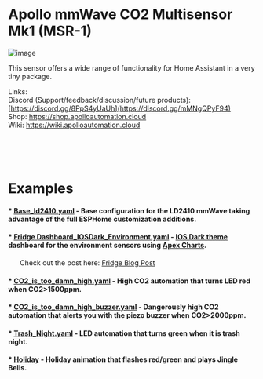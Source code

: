 # Apollo mmWave CO2 Multisensor Mk1 (MSR-1)

![image](https://github.com/ApolloAutomation/MSR-1/assets/24777085/5f67cf3d-4b61-4867-97e9-057eff124b19)


This sensor offers a wide range of functionality for Home Assistant in a very tiny package.

Links: \
Discord (Support/feedback/discussion/future products): [https://discord.gg/8PpS4yUaUh](https://discord.gg/mMNgQPyF94) \
Shop: https://shop.apolloautomation.cloud \
Wiki: https://wiki.apolloautomation.cloud 


<br/><br/><br/>


# Examples
#### * [Base_ld2410.yaml](https://github.com/ApolloAutomation/MSR-1/blob/main/Examples/Base_ld2410.yaml) - Base configuration for the LD2410 mmWave taking advantage of the full ESPHome customization additions. #### 
#### * [Fridge Dashboard_IOSDark_Environment.yaml](https://github.com/ApolloAutomation/MSR-1/blob/main/Examples/Dashboard_IOSDark_Environment.yaml) - [IOS Dark theme](https://github.com/basnijholt/lovelace-ios-themes) dashboard for the environment sensors using [Apex Charts](https://github.com/RomRider/apexcharts-card#transform-option). ####
&nbsp;&nbsp;&nbsp;&nbsp;&nbsp;&nbsp;Check out the post here: [Fridge Blog Post](https://shop.apolloautomation.cloud/blogs/news/msr-1-fridge-dashboard) 
#### * [CO2_is_too_damn_high.yaml](https://github.com/ApolloAutomation/MSR-1/blob/main/Examples/CO2_is_too_damn_high.yaml) - High CO2 automation that turns LED red when CO2>1500ppm. ####
#### * [CO2_is_too_damn_high_buzzer.yaml](https://github.com/ApolloAutomation/MSR-1/blob/main/Examples/CO2_is_too_damn_high_buzzer.yaml) - Dangerously high CO2 automation that alerts you with the piezo buzzer when CO2>2000ppm. ####
#### * [Trash_Night.yaml](https://github.com/ApolloAutomation/MSR-1/blob/main/Examples/Trash_Night.yaml) - LED automation that turns green when it is trash night. ####
#### * [Holiday](https://github.com/ApolloAutomation/MSR-1/blob/main/Examples/Holiday/automation.yaml) - Holiday animation that flashes red/green and plays Jingle Bells. ####
